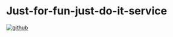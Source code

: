 # Just-for-fun-just-do-it-service
[![github](https://img.shields.io/badge/github-snowdreams1006-brightgreen.svg)](https://github.com/snowdreams1006)
